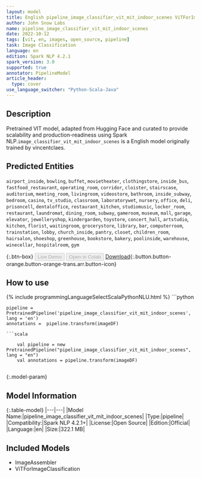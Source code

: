 ```yaml
---
layout: model
title: English pipeline_image_classifier_vit_mit_indoor_scenes ViTForImageClassification from vincentclaes
author: John Snow Labs
name: pipeline_image_classifier_vit_mit_indoor_scenes
date: 2022-10-12
tags: [vit, en, images, open_source, pipeline]
task: Image Classification
language: en
edition: Spark NLP 4.2.1
spark_version: 3.0
supported: true
annotator: PipelineModel
article_header:
  type: cover
use_language_switcher: "Python-Scala-Java"
---
```


## Description

Pretrained VIT  model, adapted from Hugging Face and curated to provide scalability and production-readiness using Spark NLP.`image_classifier_vit_mit_indoor_scenes` is a English model originally trained by vincentclaes.


## Predicted Entities

`airport_inside`, `bowling`, `buffet`, `movietheater`, `clothingstore`, `inside_bus`, `fastfood_restaurant`, `operating_room`, `corridor`, `cloister`, `stairscase`, `auditorium`, `meeting_room`, `livingroom`, `videostore`, `bathroom`, `inside_subway`, `bedroom`, `casino`, `tv_studio`, `classroom`, `laboratorywet`, `nursery`, `office`, `deli`, `prisoncell`, `dentaloffice`, `restaurant_kitchen`, `studiomusic`, `locker_room`, `restaurant`, `laundromat`, `dining_room`, `subway`, `gameroom`, `museum`, `mall`, `garage`, `elevator`, `jewelleryshop`, `kindergarden`, `toystore`, `concert_hall`, `artstudio`, `kitchen`, `florist`, `waitingroom`, `grocerystore`, `library`, `bar`, `computerroom`, `trainstation`, `lobby`, `church_inside`, `pantry`, `closet`, `children_room`, `hairsalon`, `shoeshop`, `greenhouse`, `bookstore`, `bakery`, `poolinside`, `warehouse`, `winecellar`, `hospitalroom`, `gym`



{:.btn-box}
<button class="button button-orange" disabled>Live Demo</button>
<button class="button button-orange" disabled>Open in Colab</button>
[Download](https://s3.amazonaws.com/auxdata.johnsnowlabs.com/public/models/pipeline_image_classifier_vit_mit_indoor_scenes_en_4.2.1_3.0_1665569637323.zip){:.button.button-orange.button-orange-trans.arr.button-icon}

## How to use



<div class="tabs-box" markdown="1">
{% include programmingLanguageSelectScalaPythonNLU.html %}
```python

    pipeline = PretrainedPipeline('pipeline_image_classifier_vit_mit_indoor_scenes', lang = 'en')
    annotations =  pipeline.transform(imageDF)
    
```
```scala

    val pipeline = new PretrainedPipeline("pipeline_image_classifier_vit_mit_indoor_scenes", lang = "en")
    val annotations = pipeline.transform(imageDF)
    
```
</div>

{:.model-param}
## Model Information

{:.table-model}
|---|---|
|Model Name:|pipeline_image_classifier_vit_mit_indoor_scenes|
|Type:|pipeline|
|Compatibility:|Spark NLP 4.2.1+|
|License:|Open Source|
|Edition:|Official|
|Language:|en|
|Size:|322.1 MB|

## Included Models

- ImageAssembler
- ViTForImageClassification
